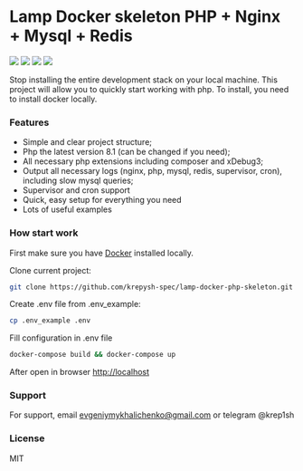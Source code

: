 # Lamp Docker skeleton PHP + Nginx + Mysql + Redis
![](https://img.shields.io/github/issues/krepysh-spec/lamp-docker-php-skeleton) ![](	https://img.shields.io/github/forks/krepysh-spec/lamp-docker-php-skeleton) ![](	https://img.shields.io/github/stars/krepysh-spec/lamp-docker-php-skeleton) ![](https://img.shields.io/github/license/krepysh-spec/lamp-docker-php-skeleton) 

Stop installing the entire development stack on your local machine. This project will allow you to quickly start working with php.
To install, you need to install docker locally.

### Features
- Simple and clear project structure;
- Php the latest version 8.1 (can be changed if you need);
- All necessary php extensions including composer and xDebug3;
- Output all necessary logs (nginx, php, mysql, redis, supervisor, cron), including slow mysql queries;
- Supervisor and cron support
- Quick, easy setup for everything you need
- Lots of useful examples

### How start work
First make sure you have [Docker](https://docs.docker.com/get-docker/) installed locally.

Clone current project:
```bash
git clone https://github.com/krepysh-spec/lamp-docker-php-skeleton.git && cd lamp-docker-php-skeleton
````
Create .env file from .env_example:
```bash
cp .env_example .env
````
Fill configuration in .env file
```bash
docker-compose build && docker-compose up
```

After open in browser [http://localhost](http://localhost)

### Support

For support, email evgeniymykhalichenko@gmail.com or telegram @krep1sh

### License

MIT